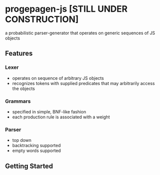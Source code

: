 # progepagen-js [STILL UNDER CONSTRUCTION]
a probabilistic parser-generator that operates on generic sequences of JS objects

## Features
### Lexer
- operates on sequence of arbitrary JS objects
- recognizes tokens with supplied predicates that may arbitrarily access the objects
### Grammars
- specified in simple, BNF-like fashion
- each production rule is associated with a weight
### Parser
- top down
- backtracking supported
- empty words supported

## Getting Started

